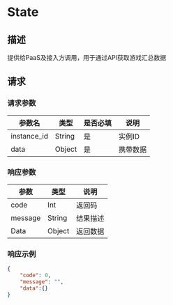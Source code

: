# State



## 描述

提供给PaaS及接入方调用，用于通过API获取游戏汇总数据



## 请求



### 请求参数

| 参数名      | 类型   | 是否必填 | 说明     |
| ----------- | ------ | -------- | -------- |
| instance_id | String | 是       | 实例ID   |
| data        | Object | 是       | 携带数据 |



### 响应参数

| 参数    | 类型   | 说明     |
| ------- | ------ | -------- |
| code    | Int    | 返回码   |
| message | String | 结果描述 |
| Data    | Object | 返回数据 |



### 响应示例

```json
{
    "code": 0,
    "message": "",
  	"data":{}
}
```

